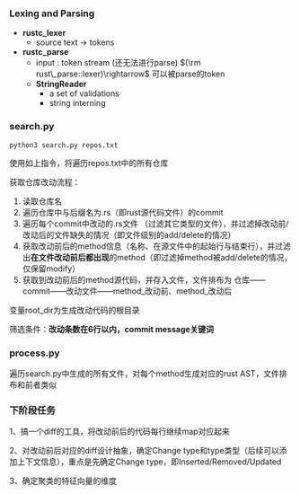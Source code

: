 ### Lexing and Parsing

- **rustc_lexer**
  - source text $\rightarrow$ tokens
- **rustc_parse**
  - input : token stream (还无法进行parse) $(\rm rust\_parse::lexer)\rightarrow$ 可以被parse的token
  - **StringReader**
    - a set of validations
    - string interning



### search.py
```shell
python3 search.py repos.txt
```

使用如上指令，将遍历repos.txt中的所有仓库

获取仓库改动流程：

1. 读取仓库名
2. 遍历仓库中与后缀名为.rs（即rust源代码文件）的commit
3. 遍历每个commit中改动的.rs文件 （过滤其它类型的文件），并过滤掉改动前/改动后的文件缺失的情况（即文件级别的add/delete的情况）
4. 获取改动前后的method信息（名称、在源文件中的起始行与结束行），并过滤出**在文件改动前后都出现**的method（即过滤掉method被add/delete的情况，仅保留modify）
5. 获取到改动前后的method源代码，并存入文件，文件排布为 仓库——commit——改动文件——method\_改动前、method\_改动后

变量root_dir为生成改动代码的根目录

筛选条件：**改动条数在6行以内，commit message关键词**

### process.py

遍历search.py中生成的所有文件，对每个method生成对应的rust AST，文件排布和前者类似



### 下阶段任务

1、搞一个diff的工具，将改动前后的代码每行继续map对应起来

2、对改动前后对应的diff设计抽象，确定Change type和type类型（后续可以添加上下文信息），重点是先确定Change type，即Inserted/Removed/Updated

3、确定聚类的特征向量的维度

